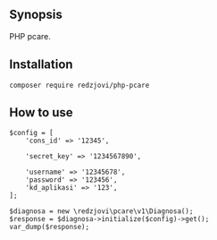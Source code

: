 ## Synopsis
PHP pcare.

## Installation
```
composer require redzjovi/php-pcare
```

## How to use
```
$config = [
    'cons_id' => '12345',

    'secret_key' => '1234567890',

    'username' => '12345678',
    'password' => '123456',
    'kd_aplikasi' => '123',
];

$diagnosa = new \redzjovi\pcare\v1\Diagnosa();
$response = $diagnosa->initialize($config)->get();
var_dump($response);
```
